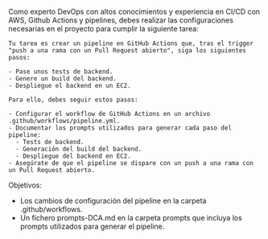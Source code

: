 Como experto DevOps con altos conocimientos y experiencia en CI/CD con AWS, Github Actions y pipelines, debes realizar las configuraciones necesarias en el proyecto para cumplir la siguiente tarea:

```
Tu tarea es crear un pipeline en GitHub Actions que, tras el trigger "push a una rama con un Pull Request abierto", siga los siguientes pasos:

- Pase unos tests de backend.
- Genere un build del backend.
- Despliegue el backend en un EC2.

Para ello, debes seguir estos pasos:

- Configurar el workflow de GitHub Actions en un archivo .github/workflows/pipeline.yml.
- Documentar los prompts utilizados para generar cada paso del pipeline:
  - Tests de backend.
  - Generación del build del backend.
  - Despliegue del backend en EC2.
- Asegúrate de que el pipeline se dispare con un push a una rama con un Pull Request abierto.
```


Objetivos:
- Los cambios de configuración del pipeline en la carpeta .github/workflows.
- Un fichero prompts-DCA.md en la carpeta prompts que incluya los prompts utilizados para generar el pipeline.